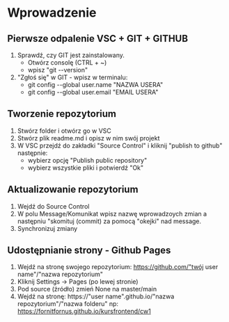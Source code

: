 # Wprowadzenie

## Pierwsze odpalenie VSC + GIT + GITHUB

1. Sprawdź, czy GIT jest zainstalowany.
   - Otwórz consolę (CTRL + ~)
   - wpisz "git --version"
2. "Zgłoś się" w GIT - wpisz w terminalu:
   - git config --global user.name "NAZWA USERA"
   - git config --global user.email "EMAIL USERA"

## Tworzenie repozytorium

1. Stwórz folder i otwórz go w VSC
2. Stwórz plik readme.md i opisz w nim swój projekt
3. W VSC przejdź do zakładki "Source Control" i kliknij "publish to github"
   następnie:
   - wybierz opcję "Publish public repository"
   - wybierz wszystkie pliki i potwierdź "Ok"

## Aktualizowanie repozytorium

1. Wejdź do Source Control
2. W polu Message/Komunikat wpisz nazwę wprowadzoych zmian a następniu "skomituj (commit) za pomocą "okejki" nad message.
3. Synchronizuj zmiany

## Udostępnianie strony - Github Pages

1. Wejdź na stronę swojego repozytorium: https://github.com/"twój user name"/"nazwa repozytorium"
2. Kliknij Settings -> Pages (po lewej stronie)
3. Pod source (źródło) zmień None na master/main
4. Wejdź na stronę: https://"user name".github.io/"nazwa repozytorium"/"nazwa folderu"
   np: https://fornitfornus.github.io/kursfrontend/cw1

